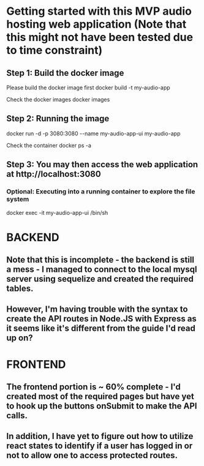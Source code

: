 # Getting started with this MVP audio hosting web application (Note that this might not have been tested due to time constraint)

## Step 1: Build the docker image
Please build the docker image first
docker build -t my-audio-app

Check the docker images
docker images

## Step 2: Running the image
docker run -d -p 3080:3080 --name my-audio-app-ui my-audio-app

Check the container
docker ps -a

## Step 3: You may then access the web application at http://localhost:3080

### Optional: Executing into a running container to explore the file system
docker exec -it my-audio-app-ui /bin/sh

# BACKEND
## Note that this is incomplete - the backend is still a mess - I managed to connect to the local mysql server using sequelize and created the required tables.
## However, I'm having trouble with the syntax to create the API routes in Node.JS with Express as it seems like it's different from the guide I'd read up on?

# FRONTEND
## The frontend portion is ~ 60% complete - I'd created most of the required pages but have yet to hook up the buttons onSubmit to make the API calls.
## In addition, I have yet to figure out how to utilize react states to identify if a user has logged in or not to allow one to access protected routes. 